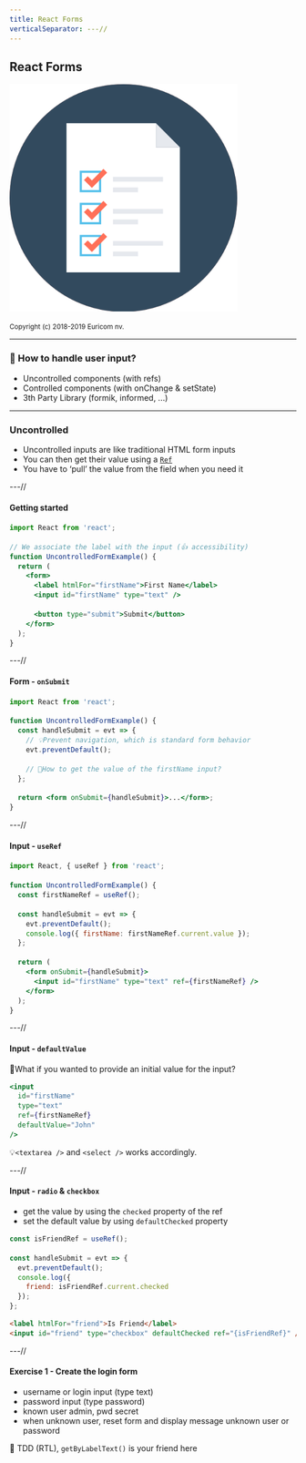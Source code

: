 ```yaml
---
title: React Forms
verticalSeparator: ---//
---
```


## React Forms

<img src="./images/forms.png" width="400px"/><br>

<small>
Copyright (c) 2018-2019 Euricom nv.
</small>

---

### 🤔 How to handle user input?

- Uncontrolled components (with refs)
- Controlled components (with onChange & setState)
- 3th Party Library (formik, informed, ...)

---

### Uncontrolled

- Uncontrolled inputs are like traditional HTML form inputs
- You can then get their value using a [<code>Ref</code>](https://reactjs.org/docs/refs-and-the-dom.html)
- You have to ‘pull’ the value from the field when you need it

---//

#### Getting started

```jsx
import React from 'react';

// We associate the label with the input (👍 accessibility)
function UncontrolledFormExample() {
  return (
    <form>
      <label htmlFor="firstName">First Name</label>
      <input id="firstName" type="text" />

      <button type="submit">Submit</button>
    </form>
  );
}
```

---//

#### Form - <code>onSubmit</code>

```jsx
import React from 'react';

function UncontrolledFormExample() {
  const handleSubmit = evt => {
    // 💡Prevent navigation, which is standard form behavior
    evt.preventDefault();

    // 🤔How to get the value of the firstName input?
  };

  return <form onSubmit={handleSubmit}>...</form>;
}
```

---//

#### Input - <code>useRef</code>

```jsx
import React, { useRef } from 'react';

function UncontrolledFormExample() {
  const firstNameRef = useRef();

  const handleSubmit = evt => {
    evt.preventDefault();
    console.log({ firstName: firstNameRef.current.value });
  };

  return (
    <form onSubmit={handleSubmit}>
      <input id="firstName" type="text" ref={firstNameRef} />
    </form>
  );
}
```

---//

#### Input - <code>defaultValue</code>

🤔What if you wanted to provide an initial value for the input?

<!-- prettier-ignore -->
```jsx
<input
  id="firstName"
  type="text"
  ref={firstNameRef}
  defaultValue="John"
/>
```

💡<code>&lt;textarea /&gt;</code> and <code>&lt;select /&gt;</code> works accordingly.

---//

#### Input - <code>radio</code> & <code>checkbox</code>

- get the value by using the <code>checked</code> property of the ref
- set the default value by using <code>defaultChecked</code> property

```jsx
const isFriendRef = useRef();

const handleSubmit = evt => {
  evt.preventDefault();
  console.log({
    friend: isFriendRef.current.checked
  });
};
```

```html
<label htmlFor="friend">Is Friend</label>
<input id="friend" type="checkbox" defaultChecked ref="{isFriendRef}" />
```

---//

#### Exercise 1 - Create the login form

- username or login input (type text)
- password input (type password)
- known user admin, pwd secret
- when unknown user, reset form and display message unknown user or password

🧨 TDD (RTL), <code>getByLabelText()</code> is your friend here